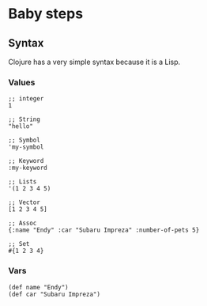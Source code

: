 # Baby steps

## Syntax

Clojure has a very simple syntax because it is a Lisp.

### Values

    ;; integer
    1

    ;; String
    "hello"

    ;; Symbol
    'my-symbol

    ;; Keyword
    :my-keyword

    ;; Lists
    '(1 2 3 4 5)

    ;; Vector
    [1 2 3 4 5]

    ;; Assoc
    {:name "Endy" :car "Subaru Impreza" :number-of-pets 5}

    ;; Set
    #{1 2 3 4}

### Vars

    (def name "Endy")
    (def car "Subaru Impreza")
